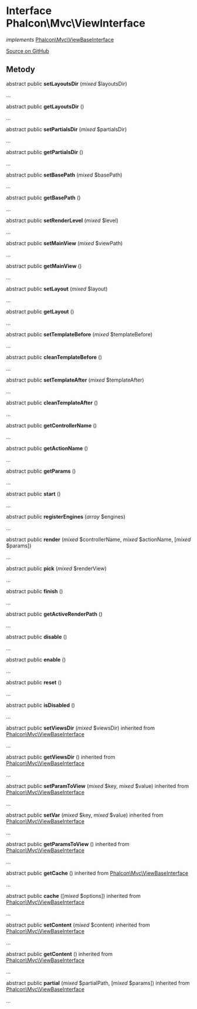 # Interface **Phalcon\\Mvc\\ViewInterface**

*implements* [Phalcon\Mvc\ViewBaseInterface](/en/3.2/api/Phalcon_Mvc_ViewBaseInterface)

<a href="https://github.com/phalcon/cphalcon/blob/master/phalcon/mvc/viewinterface.zep" class="btn btn-default btn-sm">Source on GitHub</a>

## Metody

abstract public **setLayoutsDir** (*mixed* $layoutsDir)

...

abstract public **getLayoutsDir** ()

...

abstract public **setPartialsDir** (*mixed* $partialsDir)

...

abstract public **getPartialsDir** ()

...

abstract public **setBasePath** (*mixed* $basePath)

...

abstract public **getBasePath** ()

...

abstract public **setRenderLevel** (*mixed* $level)

...

abstract public **setMainView** (*mixed* $viewPath)

...

abstract public **getMainView** ()

...

abstract public **setLayout** (*mixed* $layout)

...

abstract public **getLayout** ()

...

abstract public **setTemplateBefore** (*mixed* $templateBefore)

...

abstract public **cleanTemplateBefore** ()

...

abstract public **setTemplateAfter** (*mixed* $templateAfter)

...

abstract public **cleanTemplateAfter** ()

...

abstract public **getControllerName** ()

...

abstract public **getActionName** ()

...

abstract public **getParams** ()

...

abstract public **start** ()

...

abstract public **registerEngines** (*array* $engines)

...

abstract public **render** (*mixed* $controllerName, *mixed* $actionName, [*mixed* $params])

...

abstract public **pick** (*mixed* $renderView)

...

abstract public **finish** ()

...

abstract public **getActiveRenderPath** ()

...

abstract public **disable** ()

...

abstract public **enable** ()

...

abstract public **reset** ()

...

abstract public **isDisabled** ()

...

abstract public **setViewsDir** (*mixed* $viewsDir) inherited from [Phalcon\Mvc\ViewBaseInterface](/en/3.2/api/Phalcon_Mvc_ViewBaseInterface)

...

abstract public **getViewsDir** () inherited from [Phalcon\Mvc\ViewBaseInterface](/en/3.2/api/Phalcon_Mvc_ViewBaseInterface)

...

abstract public **setParamToView** (*mixed* $key, *mixed* $value) inherited from [Phalcon\Mvc\ViewBaseInterface](/en/3.2/api/Phalcon_Mvc_ViewBaseInterface)

...

abstract public **setVar** (*mixed* $key, *mixed* $value) inherited from [Phalcon\Mvc\ViewBaseInterface](/en/3.2/api/Phalcon_Mvc_ViewBaseInterface)

...

abstract public **getParamsToView** () inherited from [Phalcon\Mvc\ViewBaseInterface](/en/3.2/api/Phalcon_Mvc_ViewBaseInterface)

...

abstract public **getCache** () inherited from [Phalcon\Mvc\ViewBaseInterface](/en/3.2/api/Phalcon_Mvc_ViewBaseInterface)

...

abstract public **cache** ([*mixed* $options]) inherited from [Phalcon\Mvc\ViewBaseInterface](/en/3.2/api/Phalcon_Mvc_ViewBaseInterface)

...

abstract public **setContent** (*mixed* $content) inherited from [Phalcon\Mvc\ViewBaseInterface](/en/3.2/api/Phalcon_Mvc_ViewBaseInterface)

...

abstract public **getContent** () inherited from [Phalcon\Mvc\ViewBaseInterface](/en/3.2/api/Phalcon_Mvc_ViewBaseInterface)

...

abstract public **partial** (*mixed* $partialPath, [*mixed* $params]) inherited from [Phalcon\Mvc\ViewBaseInterface](/en/3.2/api/Phalcon_Mvc_ViewBaseInterface)

...